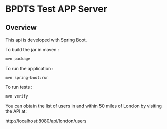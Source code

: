 # BPDTS Test APP Server

## Overview  
This api is developed with Spring Boot.

To build the jar in maven :
 
    mvn package

To run the application :

    mvn spring-boot:run
    
To run tests :

    mvn verify
    
You can obtain the list of users in and within 50 miles of London by visiting the API at:

http://localhost:8080/api/london/users

